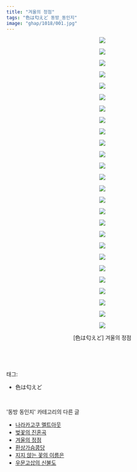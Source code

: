 ```yaml
---
title: "겨울의 정점"
tags: "色は匂えど 동방_동인지"
image: "ghap/1018/001.jpg"
---
```

<div class="article">
<p style="text-align: center; clear: none; float: none;"><img src="{{ site.nasurl }}/ghap/1018/001.jpg"/></p>
<p style="text-align: center; clear: none; float: none;"><img src="{{ site.nasurl }}/ghap/1018/002.jpg"/></p>
<p style="text-align: center; clear: none; float: none;"><img src="{{ site.nasurl }}/ghap/1018/003.jpg"/></p>
<p style="text-align: center; clear: none; float: none;"><img src="{{ site.nasurl }}/ghap/1018/004.jpg"/></p>
<p style="text-align: center; clear: none; float: none;"><img src="{{ site.nasurl }}/ghap/1018/005.jpg"/></p>
<p style="text-align: center; clear: none; float: none;"><img src="{{ site.nasurl }}/ghap/1018/006.jpg"/></p>
<p style="text-align: center; clear: none; float: none;"><img src="{{ site.nasurl }}/ghap/1018/007.jpg"/></p>
<p style="text-align: center; clear: none; float: none;"><img src="{{ site.nasurl }}/ghap/1018/008.jpg"/></p>
<p style="text-align: center; clear: none; float: none;"><img src="{{ site.nasurl }}/ghap/1018/009.jpg"/></p>
<p style="text-align: center; clear: none; float: none;"><img src="{{ site.nasurl }}/ghap/1018/010.jpg"/></p>
<p style="text-align: center; clear: none; float: none;"><img src="{{ site.nasurl }}/ghap/1018/011.jpg"/></p>
<p style="text-align: center; clear: none; float: none;"><img src="{{ site.nasurl }}/ghap/1018/012.jpg"/></p>
<p style="text-align: center; clear: none; float: none;"><img src="{{ site.nasurl }}/ghap/1018/013.jpg"/></p>
<p style="text-align: center; clear: none; float: none;"><img src="{{ site.nasurl }}/ghap/1018/014.jpg"/></p>
<p style="text-align: center; clear: none; float: none;"><img src="{{ site.nasurl }}/ghap/1018/015.jpg"/></p>
<p style="text-align: center; clear: none; float: none;"><img src="{{ site.nasurl }}/ghap/1018/016.jpg"/></p>
<p style="text-align: center; clear: none; float: none;"><img src="{{ site.nasurl }}/ghap/1018/017.jpg"/></p>
<p style="text-align: center; clear: none; float: none;"><img src="{{ site.nasurl }}/ghap/1018/018.jpg"/></p>
<p style="text-align: center; clear: none; float: none;"><img src="{{ site.nasurl }}/ghap/1018/019.jpg"/></p>
<p style="text-align: center; clear: none; float: none;"><img src="{{ site.nasurl }}/ghap/1018/020.jpg"/></p>
<p style="text-align: center; clear: none; float: none;"><img src="{{ site.nasurl }}/ghap/1018/021.jpg"/></p>
<p style="text-align: center; clear: none; float: none;"><img src="{{ site.nasurl }}/ghap/1018/022.jpg"/></p>
<p style="text-align: center; clear: none; float: none;"><img src="{{ site.nasurl }}/ghap/1018/023.jpg"/></p>
<p style="text-align: center; clear: none; float: none;"><img src="{{ site.nasurl }}/ghap/1018/024.jpg"/></p>
<p style="text-align: center; clear: none; float: none;"><img src="{{ site.nasurl }}/ghap/1018/025.jpg"/></p>
<p style="text-align: center; clear: none; float: none;"><img src="{{ site.nasurl }}/ghap/1018/026.jpg"/></p>
<p style="text-align: center; clear: none; float: none;">[色は匂えど] 겨울의 정점</p>
<p><br/></p>
</div><br/>
<div class="tagTrail">
<p>태그: </p>
<ul>
<li>色は匂えど</li>
</ul>
</div><br/>
<div class="another">
<p>'동방 동인지' 카테고리의 다른 글</p>
<ul>
<li><a href="/2016-07-22-ghap_1020">나라카고쿠 멜트아웃</a></li>
<li><a href="/2016-07-22-ghap_1019">벚꽃의 진혼곡</a></li>
<li><a href="/2016-07-22-ghap_1018">겨울의 정점</a></li>
<li><a href="/2016-07-22-ghap_1017">환상가슴콩당</a></li>
<li><a href="/2016-07-22-ghap_1016">지지 않는 꽃의 이름은</a></li>
<li><a href="/2016-07-22-ghap_1015">우문고삽의 신불도</a></li>
</ul>
</div><br/>
<div class="cb_module cb_fluid">
<div class="cb_wrt cb_profile">
</div><!-- commentList close -->
</div><br/>

